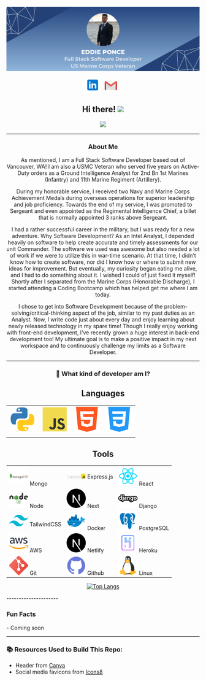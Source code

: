 ![header img here](./images/header.png)

<p align="center">
<!-- I have a theory that GitHub does not support the ability to open a link in a new tab. I could only find evidence that it is not possible. -->
<a href="in.com/in/eddie-ponce/" target="_blank" rel="noopener noreferrer"><img height="38" src="./images/linkedin.png"></a>&nbsp;&nbsp;
<a href="mailto:ediberto01@gmail.com" target="_blank" rel="noopener noreferrer"><img height="35" src="./images/gmail.png"></a>&nbsp;&nbsp;
</p>

<h2 align="center">Hi there! <img src="https://raw.githubusercontent.com/MartinHeinz/MartinHeinz/master/wave.gif" width="30px"></h2>

<p align="center">
<img src="https://visitor-badge.glitch.me/badge?page_id=ponceedi000.Eddie-Ponce" width="110px">
</p>

---------------------

<div align="center">
<h3>About Me</h3>

As mentioned, I am a Full Stack Software Developer based out of Vancouver, WA! I am also a USMC Veteran who served five years on Active-Duty orders as a Ground Intelligence Analyst for 2nd Bn 1st Marines (Infantry) and 11th Marine Regiment (Artillery). 

During my honorable service, I received two Navy and Marine Corps Achievement Medals during overseas operations for superior leadership and job proficiency. Towards the end of my service, I was promoted to Sergeant and even appointed as the Regimental Intelligence Chief, a billet that is normally appointed 3 ranks above Sergeant.

I had a rather successful career in the military, but I was ready for a new adventure. Why Software Development? As an Intel Analyst, I depended heavily on software to help create accurate and timely assessments for our unit Commander. The software we used was awesome but also needed a lot of work if we were to utilize this in war-time scenario. At that time, I didn’t know how to create software, nor did I know how or where to submit new ideas for improvement. But eventually, my curiosity began eating me alive, and I had to do something about it. I wished I could of just fixed it myself! Shortly after I separated from the Marine Corps (Honorable Discharge), I started attending a Coding Bootcamp which has helped get me where I am today.

I chose to get into Software Development because of the problem-solving/critical-thinking aspect of the job, similar to my past duties as an Analyst. Now, I write code just about every day and enjoy learning about newly released technology in my spare time! Though I really enjoy working with front-end development, I’ve recently grown a huge interest in back-end development too! My ultimate goal is to make a positive impact in my next workspace and to continuously challenge my limits as a Software Developer.


---------------------
<h3>🐍 What kind of developer am I?</h3>

##  Languages

|  |  |  |  |
| ----------- | ----------- | ----------- | ----------- |
<img src="images/python.png" width=70/> | <img src="images/js.png" width=70/> | <img src="images/html.png" width=70/> | <img src="images/css.png" width=70/> |
|  |  |  |  |

## Tools
<!-- | | | |
| ----------- | ----------- | ----------- |
| <img src="images/react.png" width=50/> React | <img src="images/vscode.png" width=50/> Visual Studio Code | <img src="img/apple.png" width=50/> MacOS |
| <img src="images/git.png" width=50/> Git | <img src="images/github.png" width=50/> Github | <img src="images/linux.png" width=50/> Linux |
| <img src="images/node.png" width=50/> Nodejs | <img src="images/mongo.png" width=50/> MongoDB | <img src="images/ExpressJS-logo.png" width=50/> Expressjs |
| | | | -->

| | | |
| ----------- | ----------- | ----------- |
| <img src="images/mongo.png" width=50/> Mongo | <img src="images/ExpressJS-logo.png" width=50/> Express.js | <img src="images/react.png" width=50/> React |
| <img src="images/node.png" width=50/> Node | <img src="images/next.png" width=50/> Next | <img src="images/django.png" width=50/> Django
| <img src="images/tailwind-css.png" width=50/> TailwindCSS | <img src="images/docker.png" width=50/> Docker | <img src="images/postgresql.png" width=50/> PostgreSQL
| <img src="images/aws.png" width=50/> AWS | <img src="images/next.png" width=50/> Netlify | <img src="images/heroku.png" width=50/> Heroku
| <img src="images/git.png" width=50/> Git | <img src="images/github.png" width=50/> Github | <img src="images/linux.png" width=50/> Linux


[![Top Langs](https://github-readme-stats.vercel.app/api/top-langs/?username=ponceedi000&layout=compact&theme=midnight-purple&card_width=800&langs_count=10)](https://github.com/HexxKing/github-readme-stats)
</div>
  ---------------------
<h3>Fun Facts</h3>
  - Coming soon

---------------------

<footer>
<h3>📚 Resources Used to Build This Repo:</h3>

- Header from <a href="https://www.canva.com/">Canva</a>
- Social media favicons from <a href="https://icons8.com">Icons8</a>
</footer>
